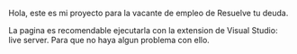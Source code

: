 Hola, este es mi proyecto para la vacante de empleo de Resuelve tu deuda.

La pagina es recomendable ejecutarla con la extension de Visual Studio: live server. Para que no haya algun problema con ello.